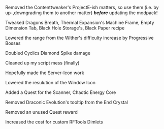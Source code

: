 
Removed the Contenttweaker's ProjectE-ish matters, so use them (i.e. by up-,downgrading them to another matter) ___before___ updating the modpack!

Tweaked Dragons Breath, Thermal Expansion's Machine Frame, Empty Dimension Tab, Black Hole Storage's, Black Paper recipe

Lowered the range from the Wither's difficulty increase by Progressive Bosses

Doubled Cyclics Diamond Spike damage

Cleaned up my script mess (finally)

Hopefully made the Server-Icon work

Lowered the resulution of the Window Icon

Added a Quest for the Scanner, Chaotic Energy Core

Removed Draconic Evolution's tooltip from the End Crystal

Removed an unused Quest reward

Increased the cost for custom RFTools Dimlets
